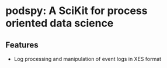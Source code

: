 podspy: A SciKit for process oriented data science
===

Features
---
- Log processing and manipulation of event logs in XES format
